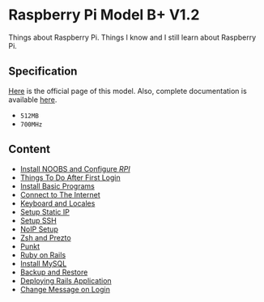 # Raspberry Pi Model B+ V1.2

Things about Raspberry Pi. Things I know and I still learn about Raspberry Pi.

## Specification

[Here](https://www.raspberrypi.org/products/model-b-plus/) is the official page of this model. Also, complete  documentation is available [here](https://www.raspberrypi.org/documentation/).

  * `512MB`
  * `700MHz`

## Content

  * [Install NOOBS and Configure *RPI*](https://github.com/hermanzdosilovic/raspberrypi/blob/master/Setup.md)
  * [Things To Do After First Login](https://github.com/hermanzdosilovic/raspberrypi/blob/master/First.md)
  * [Install Basic Programs](https://github.com/hermanzdosilovic/raspberrypi/blob/master/Basic.md)
  * [Connect to The Internet](https://github.com/hermanzdosilovic/raspberrypi/blob/master/Internet.md)
  * [Keyboard and Locales](https://github.com/hermanzdosilovic/raspberrypi/blob/master/Keyboard.md)
  * [Setup Static IP](https://github.com/hermanzdosilovic/raspberrypi/blob/master/Internet.md#static-ip)
  * [Setup SSH](https://github.com/hermanzdosilovic/raspberrypi/blob/master/Internet.md#ssh)
  * [NoIP Setup](https://github.com/hermanzdosilovic/raspberrypi/blob/master/Internet.md#noip-setup)
  * [Zsh and Prezto](https://github.com/hermanzdosilovic/raspberrypi/blob/master/Shell.md)
  * [Punkt](https://github.com/hermanzdosilovic/raspberrypi/blob/master/Shell.md#punkt-optional)
  * [Ruby on Rails](https://github.com/hermanzdosilovic/raspberrypi/blob/master/RoR.md)
  * [Install MySQL](https://github.com/hermanzdosilovic/raspberrypi/blob/master/MySQL.md)
  * [Backup and Restore](https://github.com/hermanzdosilovic/raspberrypi/blob/master/Backup.md)
  * [Deploying Rails Application](https://github.com/hermanzdosilovic/raspberrypi/blob/master/RoR.md#deploying-rails-application)
  * [Change Message on Login](https://github.com/hermanzdosilovic/raspberrypi/blob/master/Other.md)

